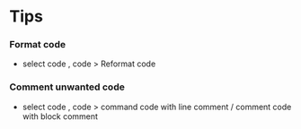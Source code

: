 # Tips

### Format code 
- select code , code > Reformat code

### Comment unwanted code 
 - select code , code > command code with line comment / comment code with block comment